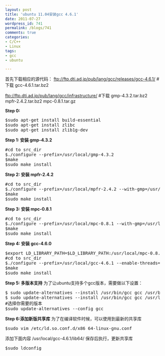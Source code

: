 ```yaml
---
layout: post
title: 'ubuntu 11.04安装gcc 4.6.1'
date: 2011-07-27
wordpress_id: 741
permalink: /blogs/741
comments: true
categories:
- C/C++
- Linux
tags:
- gcc
- ubuntu

---
```

首先下载相应的源代码：
<a href="ftp://ftp.dti.ad.jp/pub/lang/gcc/releases/gcc-4.6.1/">ftp://ftp.dti.ad.jp/pub/lang/gcc/releases/gcc-4.6.1/</a>
#下载 gcc-4.6.1.tar.bz2

<a href="ftp://ftp.dti.ad.jp/pub/lang/gcc/infrastructure/">ftp://ftp.dti.ad.jp/pub/lang/gcc/infrastructure/</a>
#下载 gmp-4.3.2.tar.bz2 mpfr-2.4.2.tar.bz2 mpc-0.8.1.tar.gz

**Step 0:**
<pre class="prettyprint linenums">
$sudo apt-get install build-essential
$sudo apt-get install zlibc
$sudo apt-get install zlib1g-dev
</pre>

**Step 1: 安装 gmp-4.3.2**
<pre class="prettyprint linenums">
#cd to src_dir
$./configure --prefix=/usr/local/gmp-4.3.2
$make
$sudo make install
</pre>

**Step 2: 安装 mpfr-2.4.2**
<pre class="prettyprint linenums">
#cd to src_dir
$./configure --prefix=/usr/local/mpfr-2.4.2 --with-gmp=/usr/local/gmp-4.3.2
$make
$sudo make install
</pre>

**Step 3: 安装 mpc-0.8.1**
<pre class="prettyprint linenums">
#cd to src_dir
$./configure --prefix=/usr/local/mpc-0.8.1 --with-gmp=/usr/local/gmp-4.3.2 --with-mpfr=/usr/local/mpfr-2.4.2
$make
$sudo make install
</pre>

**Step 4: 安装 gcc-4.6.0**
<pre class="prettyprint linenums">
$export LD_LIBRARY_PATH=$LD_LIBRARY_PATH:/usr/local/mpc-0.8.1/lib:/usr/local/gmp-4.3.2/lib:/usr/local/mpfr-2.4.2/lib
#cd to src_dir
$./configure --prefix=/usr/local/gcc-4.6.1 --enable-threads=posix --disable-checking --disable-multilib --enable-languages=c,c++ --with-gmp=/usr/local/gmp-4.3.2 --with-mpfr=/usr/local/mpfr-2.4.2 --with-mpc=/usr/local/mpc-0.8.1
$make
$sudo make install
</pre>

**Step 5: 多版本支持**
为了让ubuntu支持多个gcc版本，需要做以下设置：
<pre class="prettyprint linenums">
$ sudo update-alternatives --install /usr/bin/gcc gcc /usr/bin/gcc-4.5 40
$ sudo update-alternatives --install /usr/bin/gcc gcc /usr/local/gcc-4.6.1/bin/gcc 60
#选择你需要的版本
$sudo update-alternatives --config gcc
</pre>

**Step 6:添加新版共享库**
为了在编译软件时候，可以使用到最新的共享库
<pre class="prettyprint linenums">
$sudo vim /etc/ld.so.conf.d/x86_64-linux-gnu.conf
</pre>
添加下面内容
/usr/local/gcc-4.6.1/lib64/
保存后执行，更新共享库
<pre class="prettyprint linenums">
$sudo ldconfig
</pre>



